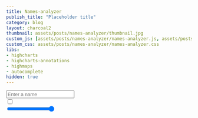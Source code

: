```yaml
---
title: Names-analyzer
publish_title: "Placeholder title"
category: blog
layout: charcoal2
thumbnail: assets/posts/names-analyzer/thumbnail.jpg
custom_js: [assets/posts/names-analyzer/names-analyzer.js, assets/posts/names-analyzer/lodash.min.js]
custom_css: assets/posts/names-analyzer/names-analyzer.css
libs:
- highcharts
- highcharts-annotations
- highmaps
- autocomplete
hidden: true
---
```

<!-- 
<img class="banner" src="{{site.baseurl}}/assets/posts/names-analyzer/hero.png">
 -->
<div class="iface">
	<div class='input'>
		<input type="name" id="name" class="name-input" spellcheck="false" placeholder="Enter a name" autocomplete="off"/>
	</div>
	<div class="toggle"> 
	  <input id="sex" type="checkbox"/>
	  <label for="sex"></label>
	</div>
</div>


<div class='line-charts'>
	<div class="chart" id="prevalence"></div>
	<div class="chart" id="age"></div>
</div>

<div class='aux-charts'>
	<div>
		<input class="slider" id='map-slider' type="range" min="1910" max="2020" value="2020">
		<div class='chart' id='map'></div>
	</div>
	<div class="chart" id="rank"></div>
</div>
